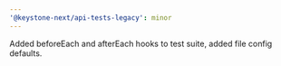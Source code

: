```yaml
---
'@keystone-next/api-tests-legacy': minor
---
```


Added beforeEach and afterEach hooks to test suite, added file config defaults.
